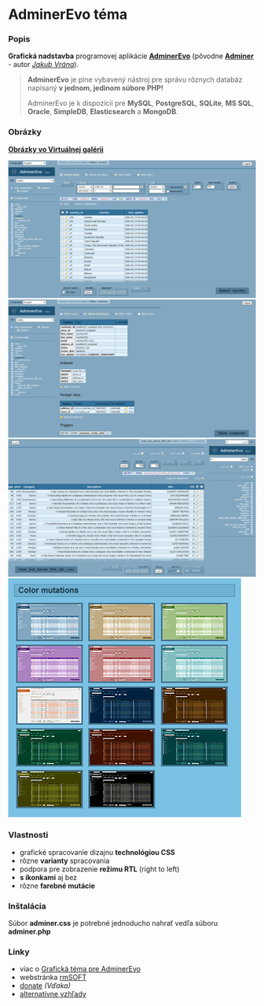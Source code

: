 AdminerEvo téma
===============

### Popis

**Grafická nadstavba** programovej aplikácie **[AdminerEvo][1]** (pôvodne **[Adminer][2]** - autor *[Jakub Vrána][8]*).

> **AdminerEvo** je plne vybavený nástroj pre správu rôznych databáz napísaný **v jednom, jedinom súbore PHP!**
>
> AdminerEvo je k dispozícii pre **MySQL**, **PostgreSQL**, **SQLite**, **MS SQL**, **Oracle**, **SimpleDB**, **Elasticsearch** a **MongoDB**.


### Obrázky

**[Obrázky vo Virtuálnej galérii][7]**

<img src="https://raw.githubusercontent.com/mesaros/adminerevo-theme-rmsoft/master/screenshots/adminerevo-theme-01.png" width="560px" />

<img src="https://raw.githubusercontent.com/mesaros/adminerevo-theme-rmsoft/master/screenshots/adminerevo-theme-02.png" width="560px" />

<img src="https://raw.githubusercontent.com/mesaros/adminerevo-theme-rmsoft/master/screenshots/adminerevo-theme-03.png" width="560px" />

<img src="https://raw.githubusercontent.com/mesaros/adminerevo-theme-rmsoft/master/screenshots/adminerevo-theme-04.png" width="474px" />


### Vlastnosti

- grafické spracovanie dizajnu **technológiou CSS** 
- rôzne **varianty** spracovania
- podpora pre zobrazenie **režimu RTL** (right to left) 
- **s ikonkami** aj bez
- rôzne **farebné mutácie**


### Inštalácia

Súbor **adminer.css** je potrebné jednoducho nahrať vedľa súboru  **adminer.php**


### Linky

- viac o [Grafická téma pre AdminerEvo][3]
- webstránka [rmSOFT][4]
- [donate][5] *(Vďaka)*
- [alternatívne vzhľady][6]


[1]: https://docs.adminerevo.org/
[2]: https://www.adminer.org/
[3]: https://www.rmsoft.sk/sk/portfolio/programatorske-prace/webove-sluzby/tema-pre-adminerevo
[4]: https://www.rmsoft.sk
[5]: https://www.paypal.com/cgi-bin/webscr?cmd=_s-xclick&hosted_button_id=BB4D8Y28YZDH6 "Vďaka za podporu"
[6]: https://www.adminer.org/sk/#extras
[7]: https://www.rmsoft.sk/virtual-gallery/start/index.php?key-vg=krmp&img-last=20&f-way=/mesaros/adminerevo-theme-rmsoft/master/vg/&f-mask=adminerevo-theme-f&f-mask-ext=png&f-frame=2&i-mask=adminerevo-theme-i&t-file=adminerevo-theme.js&logo-subtitle-sk=/m08/Téma%20CSS%20pre%20AdminerEvo/m05/<i>(modrá%20a%20sivá%20verzia)</i>&photoindex=1&design=02&logo=1&startscreen=1011101&langua=sk
[8]: https://www.vrana.cz/
